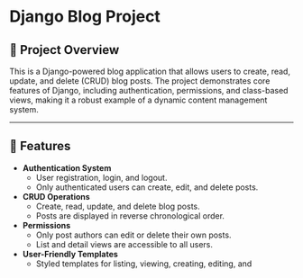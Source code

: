 # Django Blog Project

## 📖 Project Overview
This is a Django-powered blog application that allows users to create, read, update, and delete (CRUD) blog posts. The project demonstrates core features of Django, including authentication, permissions, and class-based views, making it a robust example of a dynamic content management system.

---

## 🎯 Features
- **Authentication System**
  - User registration, login, and logout.
  - Only authenticated users can create, edit, and delete posts.
- **CRUD Operations**
  - Create, read, update, and delete blog posts.
  - Posts are displayed in reverse chronological order.
- **Permissions**
  - Only post authors can edit or delete their own posts.
  - List and detail views are accessible to all users.
- **User-Friendly Templates**
  - Styled templates for listing, viewing, creating, editing, and
